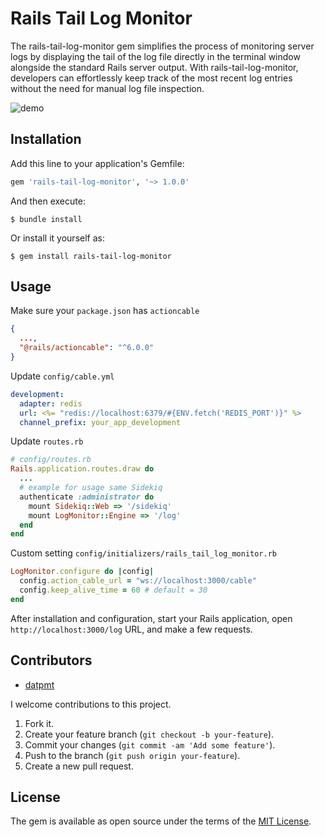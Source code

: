 # Rails Tail Log Monitor

The rails-tail-log-monitor gem simplifies the process of monitoring server logs by displaying the tail of the log file directly in the terminal window alongside the standard Rails server output. With rails-tail-log-monitor, developers can effortlessly keep track of the most recent log entries without the need for manual log file inspection.

![demo](demo.gif)

## Installation

Add this line to your application's Gemfile:

```ruby
gem 'rails-tail-log-monitor', '~> 1.0.0'
```

And then execute:

    $ bundle install

Or install it yourself as:

    $ gem install rails-tail-log-monitor

## Usage
Make sure your `package.json` has `actioncable`
```json
{
  ...,
  "@rails/actioncable": "^6.0.0"
}
```
Update `config/cable.yml`
```yaml
development:
  adapter: redis
  url: <%= "redis://localhost:6379/#{ENV.fetch('REDIS_PORT')}" %>
  channel_prefix: your_app_development
```
Update `routes.rb`
```ruby
# config/routes.rb
Rails.application.routes.draw do
  ...
  # example for usage same Sidekiq
  authenticate :administrator do
    mount Sidekiq::Web => '/sidekiq'
    mount LogMonitor::Engine => '/log'
  end
end
```
Custom setting `config/initializers/rails_tail_log_monitor.rb`
```ruby
LogMonitor.configure do |config|
  config.action_cable_url = "ws://localhost:3000/cable"
  config.keep_alive_time = 60 # default = 30
end
```

After installation and configuration, start your Rails application, open `http://localhost:3000/log` URL, and make a few requests.


## Contributors

- [datpmt](https://github.com/datpmt)

I welcome contributions to this project.

1.  Fork it.
2.  Create your feature branch (`git checkout -b your-feature`).
3.  Commit your changes (`git commit -am 'Add some feature'`).
4.  Push to the branch (`git push origin your-feature`).
5.  Create a new pull request.

## License
The gem is available as open source under the terms of the [MIT License](LICENSE).
